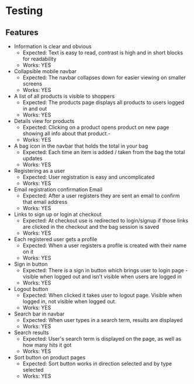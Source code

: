 # Testing 

## Features 

* Information is clear and obvious
    * Expected: Text is easy to read, contrast is high and in short blocks for readability 
    * Works: YES
* Collapsible mobile navbar
    * Expected: The navbar collapses down for easier viewing on smaller screens
    * Works: YES
* A list of all products is visible to shoppers
    * Expected: The products page displays all products to users logged in and out
    * Works: YES
* Details view for products 
    * Expected: Clicking on a product opens product on new page showing all info about that product.-
    * Works: YES
* A bag icon in the navbar that holds the total in your bag
    * Expected: Each time an item is added / taken from the bag the total updates
    * Works: YES
*  Registering as a user
    * Expected: User registration is easy and uncomplicated
    * Works: YES
* Email registration confirmation Email
    * Expected: After a user registers they are sent an email to confirm that email address
    * Works: YES
* Links to sign up or login at checkout
    * Expected: At checkout use is redirected to login/signup if those links are clicked in the checkout and the bag session is saved
    * Works: YES
* Each registered user gets a profile
    * Expected: When a user registers a profile is created with their name on it
    * Works: YES
* Sign in button
    * Expected: There is a sign in button which brings user to login page - visible when logged out and isn't visible when users are logged in 
    * Works: YES
* Logout button
    * Expected: When clicked it takes user to logout page. Visible when logged in, not visible when logged out.
    * Works: YES
* Search bar in navbar
    * Expected: When user types in a search term, results are displayed
    * Works: YES
* Search results
    * Expected: User's search term is displayed on the page, as well as how many hits it got
    * Works: YES
* Sort button on product pages
    * Expected: Sort button works in direction selected and by type selected
    * Works: YES
